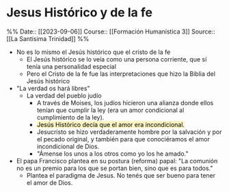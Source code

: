 # Jesus Histórico y de la fe

%%
Date:: [[2023-09-06]]
Course:: [[Formación Humanística 3]]
Source:: [[La Santísima Trinidad]]
%%

- No es lo mismo el Jesús histórico que el cristo de la fe
	- El Jesús histórico se lo veía como una persona corriente, que sí tenía una personalidad especial
	- Pero el Cristo de la fe fue las interpretaciones que hizo la Biblia del Jesús histórico
- "La verdad os hará libres"
	- La verdad del pueblo judío
		- A través de Moises, los judíos hicieron una alianza donde ellos tenían que cumplir la ley (era un amor condicional al cumplimiento de la ley).
		- <mark style="background: #FFF3A3A6;">Jesús Histórico decía que el amor era incondicional. </mark>
		- Jesucristo se hizo verdaderamente hombre por la salvación y por el pecado original, y también para que conociéramos el amor incondicional de Dios.
		- "Ámense los unos a los otros como yo los he amado."
- El papa Francisco plantea en su postura (reforma) papal: "La comunión no es un premio para los que se portan bien, sino que es para todos." 
	- Plantea el paradigma de Jesus. No tenés que ser bueno para tener el amor de Dios.

